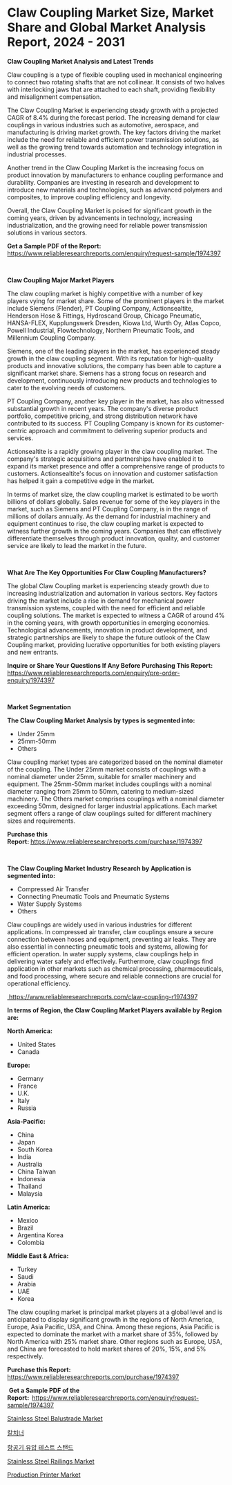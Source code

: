 <p><h1>Claw Coupling Market Size, Market Share and Global Market Analysis Report, 2024 - 2031</h1></p><p><strong>Claw Coupling Market Analysis and Latest Trends</strong></p>
<p><p>Claw coupling is a type of flexible coupling used in mechanical engineering to connect two rotating shafts that are not collinear. It consists of two halves with interlocking jaws that are attached to each shaft, providing flexibility and misalignment compensation.</p><p>The Claw Coupling Market is experiencing steady growth with a projected CAGR of 8.4% during the forecast period. The increasing demand for claw couplings in various industries such as automotive, aerospace, and manufacturing is driving market growth. The key factors driving the market include the need for reliable and efficient power transmission solutions, as well as the growing trend towards automation and technology integration in industrial processes.</p><p>Another trend in the Claw Coupling Market is the increasing focus on product innovation by manufacturers to enhance coupling performance and durability. Companies are investing in research and development to introduce new materials and technologies, such as advanced polymers and composites, to improve coupling efficiency and longevity.</p><p>Overall, the Claw Coupling Market is poised for significant growth in the coming years, driven by advancements in technology, increasing industrialization, and the growing need for reliable power transmission solutions in various sectors.</p></p>
<p><strong>Get a Sample PDF of the Report:&nbsp;</strong> <a href="https://www.reliableresearchreports.com/enquiry/request-sample/1974397">https://www.reliableresearchreports.com/enquiry/request-sample/1974397</a></p>
<p>&nbsp;</p>
<p><strong>Claw Coupling Major Market Players</strong></p>
<p><p>The claw coupling market is highly competitive with a number of key players vying for market share. Some of the prominent players in the market include Siemens (Flender), PT Coupling Company, Actionsealtite, Henderson Hose & Fittings, Hydroscand Group, Chicago Pneumatic, HANSA-FLEX, Kupplungswerk Dresden, Kiowa Ltd, Wurth Oy, Atlas Copco, Powell Industrial, Flowtechnology, Northern Pneumatic Tools, and Millennium Coupling Company.</p><p>Siemens, one of the leading players in the market, has experienced steady growth in the claw coupling segment. With its reputation for high-quality products and innovative solutions, the company has been able to capture a significant market share. Siemens has a strong focus on research and development, continuously introducing new products and technologies to cater to the evolving needs of customers.</p><p>PT Coupling Company, another key player in the market, has also witnessed substantial growth in recent years. The company's diverse product portfolio, competitive pricing, and strong distribution network have contributed to its success. PT Coupling Company is known for its customer-centric approach and commitment to delivering superior products and services.</p><p>Actionsealtite is a rapidly growing player in the claw coupling market. The company's strategic acquisitions and partnerships have enabled it to expand its market presence and offer a comprehensive range of products to customers. Actionsealtite's focus on innovation and customer satisfaction has helped it gain a competitive edge in the market.</p><p>In terms of market size, the claw coupling market is estimated to be worth billions of dollars globally. Sales revenue for some of the key players in the market, such as Siemens and PT Coupling Company, is in the range of millions of dollars annually. As the demand for industrial machinery and equipment continues to rise, the claw coupling market is expected to witness further growth in the coming years. Companies that can effectively differentiate themselves through product innovation, quality, and customer service are likely to lead the market in the future.</p></p>
<p>&nbsp;</p>
<p><strong>What Are The Key Opportunities For Claw Coupling Manufacturers?</strong></p>
<p><p>The global Claw Coupling market is experiencing steady growth due to increasing industrialization and automation in various sectors. Key factors driving the market include a rise in demand for mechanical power transmission systems, coupled with the need for efficient and reliable coupling solutions. The market is expected to witness a CAGR of around 4% in the coming years, with growth opportunities in emerging economies. Technological advancements, innovation in product development, and strategic partnerships are likely to shape the future outlook of the Claw Coupling market, providing lucrative opportunities for both existing players and new entrants.</p></p>
<p><strong>Inquire or Share Your Questions If Any Before Purchasing This Report:</strong> <a href="https://www.reliableresearchreports.com/enquiry/pre-order-enquiry/1974397">https://www.reliableresearchreports.com/enquiry/pre-order-enquiry/1974397</a></p>
<p>&nbsp;</p>
<p><strong>Market Segmentation</strong></p>
<p><strong>The Claw Coupling Market Analysis by types is segmented into:</strong></p>
<p><ul><li>Under 25mm</li><li>25mm-50mm</li><li>Others</li></ul></p>
<p><p>Claw coupling market types are categorized based on the nominal diameter of the coupling. The Under 25mm market consists of couplings with a nominal diameter under 25mm, suitable for smaller machinery and equipment. The 25mm-50mm market includes couplings with a nominal diameter ranging from 25mm to 50mm, catering to medium-sized machinery. The Others market comprises couplings with a nominal diameter exceeding 50mm, designed for larger industrial applications. Each market segment offers a range of claw couplings suited for different machinery sizes and requirements.</p></p>
<p><strong>Purchase this Report:&nbsp;</strong><a href="https://www.reliableresearchreports.com/purchase/1974397">https://www.reliableresearchreports.com/purchase/1974397</a></p>
<p>&nbsp;</p>
<p><strong>The Claw Coupling Market Industry Research by Application is segmented into:</strong></p>
<p><ul><li>Compressed Air Transfer</li><li>Connecting Pneumatic Tools and Pneumatic Systems</li><li>Water Supply Systems</li><li>Others</li></ul></p>
<p><p>Claw couplings are widely used in various industries for different applications. In compressed air transfer, claw couplings ensure a secure connection between hoses and equipment, preventing air leaks. They are also essential in connecting pneumatic tools and systems, allowing for efficient operation. In water supply systems, claw couplings help in delivering water safely and effectively. Furthermore, claw couplings find application in other markets such as chemical processing, pharmaceuticals, and food processing, where secure and reliable connections are crucial for operational efficiency.</p></p>
<p><a href="https://www.reliableresearchreports.com/claw-coupling-r1974397">&nbsp;https://www.reliableresearchreports.com/claw-coupling-r1974397</a></p>
<p><strong>In terms of Region, the Claw Coupling Market Players available by Region are:</strong></p>
<p>
    <p> <strong> North America: </strong>
        <ul>
            <li>United States</li>
            <li>Canada</li>
        </ul>
        </p> 
    <p> <strong> Europe: </strong>
        <ul>
            <li>Germany</li>
            <li>France</li>
            <li>U.K.</li>
            <li>Italy</li>
            <li>Russia</li>
        </ul>
        </p> 
    <p> <strong> Asia-Pacific: </strong>
        <ul>
            <li>China</li>
            <li>Japan</li>
            <li>South Korea</li>
            <li>India</li>
            <li>Australia</li>
            <li>China Taiwan</li>
            <li>Indonesia</li>
            <li>Thailand</li>
            <li>Malaysia</li>
        </ul>
        </p> 
    <p> <strong> Latin America: </strong>
        <ul>
            <li>Mexico</li>
            <li>Brazil</li>
            <li>Argentina Korea</li>
            <li>Colombia</li>
        </ul>
        </p> 
    <p> <strong> Middle East & Africa: </strong>
        <ul>
            <li>Turkey</li>
            <li>Saudi</li>
            <li>Arabia</li>
            <li>UAE</li>
            <li>Korea</li>
        </ul>
    </p>
    </p>
<p><p>The claw coupling market is principal market players at a global level and is anticipated to display significant growth in the regions of North America, Europe, Asia Pacific, USA, and China. Among these regions, Asia Pacific is expected to dominate the market with a market share of 35%, followed by North America with 25% market share. Other regions such as Europe, USA, and China are forecasted to hold market shares of 20%, 15%, and 5% respectively.</p></p>
<p><strong>Purchase this Report: </strong><a href="https://www.reliableresearchreports.com/purchase/1974397">https://www.reliableresearchreports.com/purchase/1974397</a></p>
<p>&nbsp;<strong>Get a Sample PDF of the Report:&nbsp;&nbsp;</strong><a href="https://www.reliableresearchreports.com/enquiry/request-sample/1974397">https://www.reliableresearchreports.com/enquiry/request-sample/1974397</a></p>
<p><strong></strong></p>
<p><p><a href="https://issuu.com/reportprime-2/docs/stainless-steel-balustrade-market-size-2030.pptx">Stainless Steel Balustrade Market</a></p><p><a href="https://github.com/fredrickeglers/Market-Research-Report-List-1/blob/main/251753530978.md">칼치너</a></p><p><a href="https://github.com/bunxhcci35271755/Market-Research-Report-List-1/blob/main/493677330977.md">항공기 유압 테스트 스탠드</a></p><p><a href="https://issuu.com/reportprime-2/docs/stainless-steel-railings-market-size-2030.pptx">Stainless Steel Railings Market</a></p><p><a href="https://github.com/marloy8/Market-Research-Report-List-4/blob/main/production-printer-market.md">Production Printer Market</a></p></p>